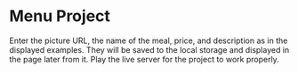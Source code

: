 # Menu Project

Enter the picture URL, the name of the meal, price, and description as in the displayed examples.
They will be saved to the local storage and displayed in the page later from it.
Play the live server for the project to work properly.

